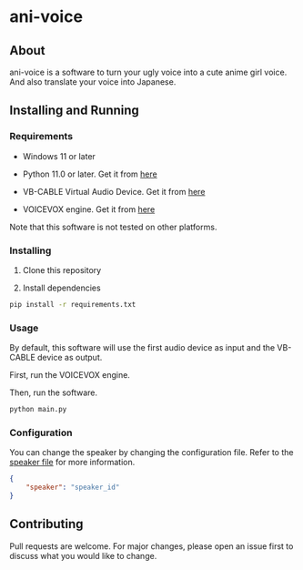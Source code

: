 # ani-voice

## About

ani-voice is a software to turn your ugly voice into a cute anime girl voice.
And also translate your voice into Japanese.

## Installing and Running

### Requirements

- Windows 11 or later

- Python 11.0 or later. Get it from [here](https://www.python.org/downloads/)

- VB-CABLE Virtual Audio Device. Get it from [here](https://vb-audio.com/Cable/)

- VOICEVOX engine. Get it from [here](https://github.com/VOICEVOX/voicevox_engine/releases/tag/0.14.4)

Note that this software is not tested on other platforms.

### Installing

1. Clone this repository

2. Install dependencies

```bash
pip install -r requirements.txt
```

### Usage

By default, this software will use the first audio device as input and the VB-CABLE device as output.

First, run the VOICEVOX engine.

Then, run the software.

```bash
python main.py
```

### Configuration

You can change the speaker by changing the configuration file.
Refer to the [speaker file](speakers.json) for more information.

```json
{
    "speaker": "speaker_id"
}
```

## Contributing

Pull requests are welcome. For major changes, please open an issue first to discuss what you would like to change.



